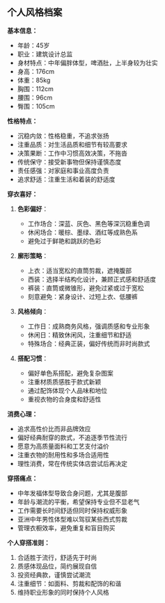 ## 个人风格档案

**基本信息：**
- 年龄：45岁
- 职业：建筑设计总监
- 身材特点：中年偏胖体型，啤酒肚，上半身较为壮实
- 身高：176cm
- 体重：85kg
- 胸围：112cm
- 腰围：96cm
- 臀围：105cm


**性格特点：**
- 沉稳内敛：性格稳重，不追求张扬
- 注重品质：对生活品质和细节有较高要求
- 决策果断：工作中习惯高效决策，不拖沓
- 传统保守：接受新事物但保持谨慎态度
- 责任感强：对家庭和事业高度负责
- 追求舒适：注重生活和着装的舒适度


**穿衣喜好：**
1. **色彩偏好**：
   - 工作场合：深蓝、灰色、黑色等深沉稳重色调
   - 休闲场合：暖棕、墨绿、酒红等成熟色系
   - 避免过于鲜艳和跳跃的色彩

2. **廓形策略**：
   - 上衣：适当宽松的直筒剪裁，遮掩腹部
   - 西装：选择半结构化设计，兼顾正式感和舒适度
   - 裤装：直筒或微锥形，避免过紧或过于宽松
   - 刻意避免：紧身设计、过短上衣、低腰裤

3. **风格倾向**：
   - 工作日：成熟商务风格，强调质感和专业形象
   - 休闲日：精致休闲风，注重细节和舒适
   - 特殊场合：经典正装，偏好传统而非时尚款式

4. **搭配习惯**：
   - 偏好单色系搭配，避免复杂图案
   - 注重材质质感胜于款式新颖
   - 通过配饰体现个人品味和地位
   - 重视衣物的合身度和舒适性

**消费心理：**
- 追求高性价比而非品牌效应
- 偏好经典耐穿的款式，不追逐季节性流行
- 愿意为高质量面料和工艺支付溢价
- 注重衣物的耐用性和多场合适用性
- 理性消费，常在传统实体店尝试后再决定

**穿搭痛点：**
- 中年发福体型导致合身问题，尤其是腹部
- 年龄与潮流的平衡，希望保持专业但不显老气
- 工作需要长时间舒适但同时保持权威形象
- 亚洲中年男性体型难以驾驭某些西式剪裁
- 管理衣橱效率，避免重复和盲目购买

**个人穿搭准则：**
1. 合适胜于流行，舒适先于时尚
2. 质感体现品位，简约展现自信
3. 投资经典款，谨慎尝试潮流
4. 注重细节：如面料、剪裁和配饰的和谐
5. 维持职业形象的同时保持个人风格 